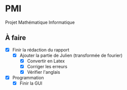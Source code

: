 # PMI
Projet Mathématique Informatique
## À faire
* [x] Finir la rédaction du rapport
  * [x] Ajouter la partie de Julien (transformée de fourier)
    * [x] Convertir en Latex
    * [x] Corriger les erreurs 
    * [x] Vérifier l'anglais
* [x] Programmation
  * [x] Finir la GUI
